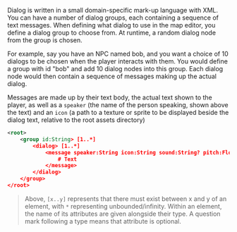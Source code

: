 Dialog is written in a small domain-specific mark-up language with XML. You can have a number of dialog groups, each containing a sequence of text messages. When defining what dialog to use in the map editor, you define a dialog group to choose from. At runtime, a random dialog node from the group is chosen.

For example, say you have an NPC named bob, and you want a choice of 10 dialogs to be chosen when the player interacts with them. You would define a group with id "bob" and add 10 dialog nodes into this group. Each dialog node would then contain a sequence of messages making up the actual dialog.

Messages are made up by their text body, the actual text shown to the player, as well as a `speaker` (the name of the person speaking, shown above the text) and an `icon` (a path to a texture or sprite to be displayed beside the dialog text, relative to the root assets directory)

```xml
<root>
	<group id:String> [1..*]
		<dialog> [1..*]
			<message speaker:String icon:String sound:String? pitch:Float?> [1..*]
				# Text
			</message>
		</dialog>
	</group>
</root>
```

> Above, `[x..y]` represents that there must exist between x and y of an element, with `*` representing unbounded/infinity. Within an element, the name of its attributes are given alongside their type. A question mark following a type means that attribute is optional.
